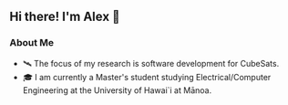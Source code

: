 ## Hi there! I'm Alex 👋

### About Me

- 🛰 The focus of my research is software development for CubeSats.
- 🎓 I am currently a Master's student studying Electrical/Computer Engineering 
at the University of Hawai`i at Mānoa.  


<!--
**montoyaoa/montoyaoa** is a ✨ _special_ ✨ repository because its `README.md` (this file) appears on your GitHub profile.

Here are some ideas to get you started:

- 🔭 I’m currently working on ...
- 🌱 I’m currently learning ...
- 👯 I’m looking to collaborate on ...
- 🤔 I’m looking for help with ...
- 💬 Ask me about ...
- 📫 How to reach me: ...
- 😄 Pronouns: ...
- ⚡ Fun fact: ...
-->
